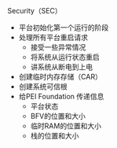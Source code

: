 Security（SEC）
- 平台初始化第一个运行的阶段
- 处理所有平台重启请求
	 - 接受一些异常情况
	 - 将系统从运行状态重启
	 - 讲系统从断电到上电
- 创建临时内存存储（CAR）
- 创建系统可信根
- 给PEI Foundation 传递信息
	- 平台状态
	- BFV的位置和大小
	- 临时RAM的位置和大小
	- 栈的位置和大小
